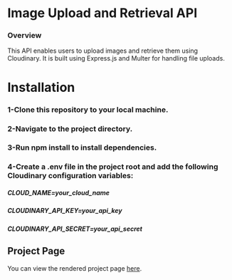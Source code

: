 

# Image Upload and Retrieval API
### Overview
This API enables users to upload images and retrieve them using Cloudinary. It is built using Express.js and Multer for handling file uploads.

# Installation
###  1-Clone this repository to your local machine.
### 2-Navigate to the project directory.
### 3-Run npm install to install dependencies.
### 4-Create a .env file in the project root and add the following Cloudinary configuration variables:
##### CLOUD_NAME=your_cloud_name
##### CLOUDINARY_API_KEY=your_api_key
##### CLOUDINARY_API_SECRET=your_api_secret

## Project Page
You can view the rendered project page [here](https://get-upload-images.onrender.com).


